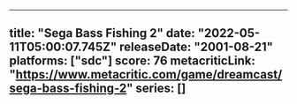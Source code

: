 
---
title: "Sega Bass Fishing 2"
date: "2022-05-11T05:00:07.745Z"
releaseDate: "2001-08-21"
platforms: ["sdc"]
score: 76
metacriticLink: "https://www.metacritic.com/game/dreamcast/sega-bass-fishing-2"
series: []
---
